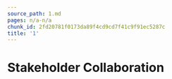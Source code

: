 ```yaml
---
source_path: 1.md
pages: n/a-n/a
chunk_id: 2fd20781f0173da89f4cd9cd7f41c9f91ec5287c
title: '1'
---
```

# Stakeholder Collaboration
